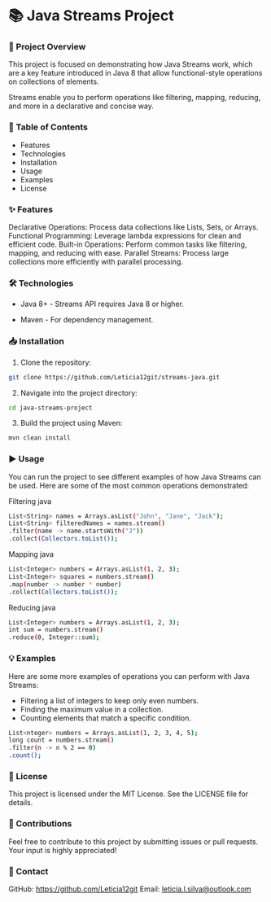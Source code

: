 # 📚 Java Streams Project

### 🚀 Project Overview
This project is focused on demonstrating how Java Streams work, which are a key feature introduced in Java 8 that allow functional-style operations on collections of elements.

Streams enable you to perform operations like filtering, mapping, reducing, and more in a declarative and concise way.

### 📑 Table of Contents
* Features
* Technologies
* Installation
* Usage
* Examples
* License


### ✨ Features
Declarative Operations: Process data collections like Lists, Sets, or Arrays.
Functional Programming: Leverage lambda expressions for clean and efficient code.
Built-in Operations: Perform common tasks like filtering, mapping, and reducing with ease.
Parallel Streams: Process large collections more efficiently with parallel processing.

### 🛠️ Technologies
- Java 8+ - Streams API requires Java 8 or higher.

- Maven - For dependency management.


### 📥 Installation
1. Clone the repository:
```bash
git clone https://github.com/Leticia12git/streams-java.git
```


2. Navigate into the project directory:

```bash
cd java-streams-project
```
3. Build the project using Maven:
```bash
mvn clean install
```
### ▶️ Usage
You can run the project to see different examples of how Java Streams can be used. Here are some of the most common operations demonstrated:

Filtering
java

```bash 
List<String> names = Arrays.asList("John", "Jane", "Jack");
List<String> filteredNames = names.stream()
.filter(name -> name.startsWith("J"))
.collect(Collectors.toList());

```
Mapping
java
```bash 
List<Integer> numbers = Arrays.asList(1, 2, 3);
List<Integer> squares = numbers.stream()
.map(number -> number * number)
.collect(Collectors.toList());

```
Reducing
java
```bash 
List<Integer> numbers = Arrays.asList(1, 2, 3);
int sum = numbers.stream()
.reduce(0, Integer::sum);
```

### 💡 Examples
Here are some more examples of operations you can perform with Java Streams:

- Filtering a list of integers to keep only even numbers.
- Finding the maximum value in a collection.
- Counting elements that match a specific condition.

```bash 
List<nteger> numbers = Arrays.asList(1, 2, 3, 4, 5);
long count = numbers.stream()
.filter(n -> n % 2 == 0)
.count();
```

### 📜 License
This project is licensed under the MIT License. See the LICENSE file for details.

### 🌟 Contributions
Feel free to contribute to this project by submitting issues or pull requests. Your input is highly appreciated!

### 📧 Contact
GitHub: https://github.com/Leticia12git
Email: leticia.l.silva@outlook.com
